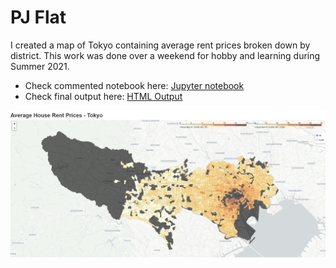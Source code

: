 # PJ Flat
I created a map of Tokyo containing average rent prices broken down by district. This work was done over a weekend for hobby and learning during Summer 2021.
- Check commented notebook here: [Jupyter notebook](pj_flat_avgrentprices.ipynb)
- Check final output here: [HTML Output](https://brunoochi.github.io/my_data_science_portfolio/PJ_Flat/chintai_tokyo.html)

![sampleviz.PNG](sampleviz.PNG)
